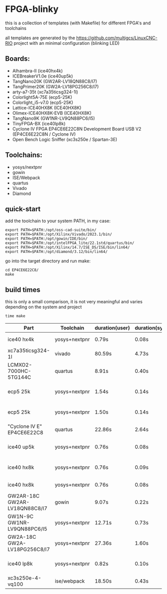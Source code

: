 # FPGA-blinky

this is a collection of templates (with Makefile) for different FPGA's and toolchains

all templates are generated by the https://github.com/multigcs/LinuxCNC-RIO project
with an minimal configuration (blinking LED)


## Boards:

* Alhambra-II (ice40hx4k)
* ICEBreakerV1.0e (ice40up5k)
* TangNano20K (GW2AR-LV18QN88C8/I7)
* TangPrimer20K (GW2A-LV18PG256C8/I7)
* arty-a7-35t (xc7a35ticsg324-1l)
* Colorlight5A-75E (ecp5-25K)
* Colorlight_i5-v7.0 (ecp5-25K)
* Lattice-ICE40HX8K (ICE40HX8K)
* Olimex-ICE40HX8K-EVB (ICE40HX8K)
* TangNano9K (GW1NR-LV9QN88PC6/I5)
* TinyFPGA-BX (ice40lp8k)
* Cyclone IV FPGA EP4CE6E22C8N Development Board USB V2 (EP4CE6E22C8N / Cyclone IV)
* Open Bench Logic Sniffer (xc3s250e / Spartan-3E)

## Toolchains:

* yosys/nextpnr
* gowin
* ISE/Webpack
* quartus
* Vivado
* Diamond


## quick-start
add the toolchain to your system PATH,
in my case:

```
export PATH=$PATH:/opt/oss-cad-suite/bin/
export PATH=$PATH:/opt/Xilinx/Vivado/2023.1/bin/
export PATH=$PATH:/opt/gowin/IDE/bin/
export PATH=$PATH:/opt/intelFPGA_lite/22.1std/quartus/bin/
export PATH=$PATH:/opt/Xilinx/14.7/ISE_DS/ISE/bin/lin64/
export PATH=$PATH:/opt/diamond/3.12/bin/lin64/
```

go into the target directory and run make:

```
cd EP4CE6E22C8/
make
```
## build times
this is only a small comparison, it is not very meaningful and varies depending on the system and project
```
time make
```

| Part | Toolchain | duration(user) | duration(system) | files | bitstream |
| --- | --- | --- | --- | --- | --- |
|  ice40 hx4k | yosys+nextpnr | 0.79s | 0.08s |  blink.v rio.v | rio.bin |
|  xc7a35ticsg324-1l | vivado | 80.59s | 4.73s |  blink.v rio.v | build/rio.bit |
|  LCMXO2-7000HC-5TG144C | quartus | 8.91s | 0.40s |  blink.v rio.v | build/rio_build.bit |
|  ecp5 25k | yosys+nextpnr | 1.54s | 0.14s |  pll.v blink.v rio.v | rio.bit |
|  ecp5 25k | yosys+nextpnr | 1.50s | 0.14s |  pll.v blink.v rio.v | rio.bit |
|  "Cyclone IV E" EP4CE6E22C8 | quartus | 22.86s | 2.64s |  blink.v rio.v | rio.sof |
|  ice40 up5k | yosys+nextpnr | 0.76s | 0.08s |  pll.v blink.v rio.v | rio.bin |
|  ice40 hx8k | yosys+nextpnr | 0.76s | 0.09s |  pll.v blink.v rio.v | rio.bin |
|  ice40 hx8k | yosys+nextpnr | 0.76s | 0.08s |  blink.v rio.v | rio.bin |
|  GW2AR-18C GW2AR-LV18QN88C8/I7 | gowin | 9.07s | 0.22s |  blink.v rio.v | impl/pnr/project.fs |
|  GW1N-9C GW1NR-LV9QN88PC6/I5 | yosys+nextpnr | 12.71s | 0.73s |  blink.v rio.v | rio.fs |
|  GW2A-18C GW2A-LV18PG256C8/I7 | yosys+nextpnr | 27.36s | 1.60s |  blink.v rio.v | rio.fs |
|  ice40 lp8k | yosys+nextpnr | 0.82s | 0.10s |  pll.v blink.v rio.v | rio.bin |
|  xc3s250e-4-vq100 | ise/webpack | 18.50s | 0.43s |  blink.v rio.v | rio.bit |

